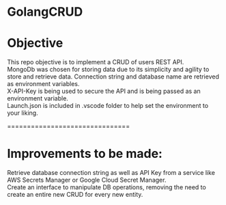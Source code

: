 # GolangCRUD
# Objective
This repo objective is to implement a CRUD of users REST API.<br/>
MongoDb was chosen for storing data due to its simplicity and agility to store and retrieve data. Connection string and database name are retrieved as environment variables.<br/>
X-API-Key is being used to secure the API and is being passed as an environment variable.<br/>
Launch.json is included in .vscode folder to help set the environment to your liking.<br/>

===============================
# Improvements to be made:
Retrieve database connection string as well as API Key from a service like AWS Secrets Manager or Google Cloud Secret Manager.<br/>
Create an interface to manipulate DB operations, removing the need to create an entire new CRUD for every new entity.
